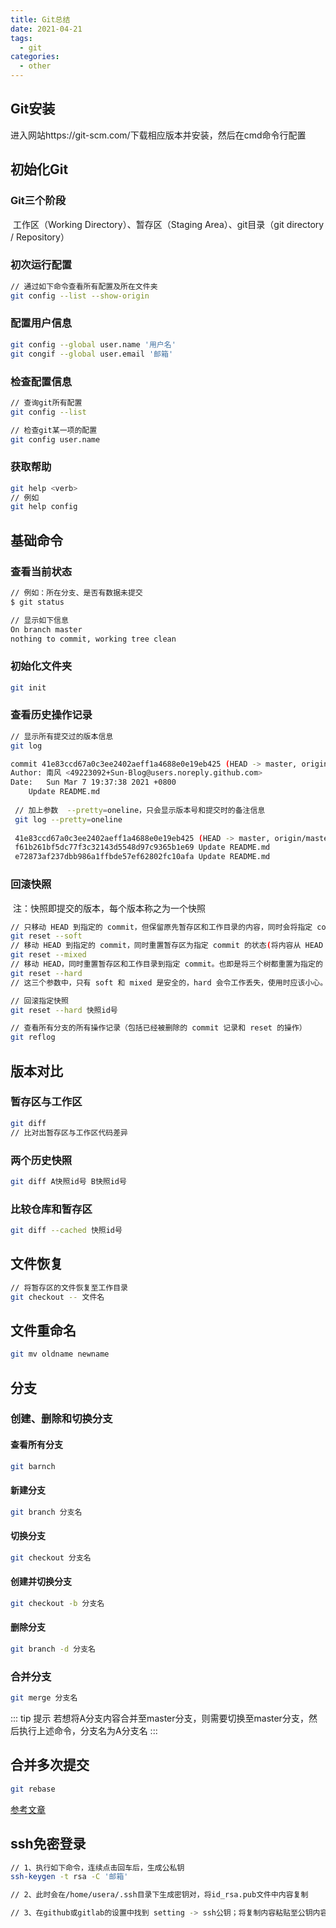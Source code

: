 ```yaml
---
title: Git总结
date: 2021-04-21
tags:
  - git
categories:
  - other
---
```


<Boxx/>

## Git安装

进入网站https://git-scm.com/下载相应版本并安装，然后在cmd命令行配置

## 初始化Git

### 	Git三个阶段

​			工作区（Working Directory）、暂存区（Staging Area）、git目录（git directory / Repository）

### 	初次运行配置

```bash
// 通过如下命令查看所有配置及所在文件夹
git config --list --show-origin
```

### 	配置用户信息

```bash
git config --global user.name '用户名'
git congif --global user.email '邮箱'
```

### 	检查配置信息

```bash
// 查询git所有配置
git config --list

// 检查git某一项的配置
git config user.name
```

### 	获取帮助

```bash
git help <verb>
// 例如
git help config
```

## 基础命令

### 	查看当前状态

```bash
// 例如：所在分支、是否有数据未提交
$ git status

// 显示如下信息
On branch master
nothing to commit, working tree clean
```

### 	初始化文件夹

```bash
git init
```

### 	查看历史操作记录

```bash
// 显示所有提交过的版本信息
git log

commit 41e83ccd67a0c3ee2402aeff1a4688e0e19eb425 (HEAD -> master, origin/master, origin/HEAD)
Author: 南风 <49223092+Sun-Blog@users.noreply.github.com>
Date:   Sun Mar 7 19:37:38 2021 +0800
    Update README.md
    
 // 加上参数  --pretty=oneline，只会显示版本号和提交时的备注信息
 git log --pretty=oneline
 
 41e83ccd67a0c3ee2402aeff1a4688e0e19eb425 (HEAD -> master, origin/master, origin/HEAD) Update README.md
 f61b261bf5dc77f3c32143d5548d97c9365b1e69 Update README.md
 e72873af237dbb986a1ffbde57ef62802fc10afa Update README.md
```

### 回滚快照

​	注：快照即提交的版本，每个版本称之为一个快照

```bash
// 只移动 HEAD 到指定的 commit，但保留原先暂存区和工作目录的内容，同时会将指定 commit 之后提交的内容设置到暂存区中
git reset --soft
// 移动 HEAD 到指定的 commit，同时重置暂存区为指定 commit 的状态(将内容从 HEAD 复制到暂存区中)，但保留原先的工作目录，同时将添加暂存区的修改撤销到工作目录中。该选项为默认选项，可以省略
git reset --mixed
// 移动 HEAD，同时重置暂存区和工作目录到指定 commit。也即是将三个树都重置为指定的 commit。
git reset --hard
// 这三个参数中，只有 soft 和 mixed 是安全的，hard 会令工作丢失，使用时应该小心。

// 回滚指定快照
git reset --hard 快照id号

// 查看所有分支的所有操作记录（包括已经被删除的 commit 记录和 reset 的操作）
git reflog
```

## 版本对比

### 	暂存区与工作区

```bash
git diff
// 比对出暂存区与工作区代码差异
```

### 	两个历史快照

```bash
git diff A快照id号 B快照id号
```

### 	比较仓库和暂存区

```bash
git diff --cached 快照id号
```

## 文件恢复

```bash
// 将暂存区的文件恢复至工作目录
git checkout -- 文件名
```

## 文件重命名

```bash
git mv oldname newname
```

## 分支

### 	创建、删除和切换分支

#### 		查看所有分支

```bash
git barnch
```

#### 		新建分支

```bash
git branch 分支名
```

#### 		切换分支

```bash
git checkout 分支名
```

#### 		创建并切换分支

```bash
git checkout -b 分支名
```

#### 		删除分支

```bash
git branch -d 分支名
```

### 	合并分支

```bash
git merge 分支名
```
::: tip 提示
若想将A分支内容合并至master分支，则需要切换至master分支，然后执行上述命令，分支名为A分支名
:::

## 合并多次提交

```bash
git rebase
```

[参考文章](https://www.liaoxuefeng.com/wiki/896043488029600/1216289527823648)

## ssh免密登录

```bash
// 1、执行如下命令，连续点击回车后，生成公私钥
ssh-keygen -t rsa -C '邮箱'

// 2、此时会在/home/usera/.ssh目录下生成密钥对，将id_rsa.pub文件中内容复制

// 3、在github或gitlab的设置中找到 setting -> ssh公钥；将复制内容粘贴至公钥内容区，保存即可
```

